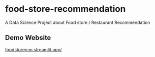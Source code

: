 # food-store-recommendation
A Data Science Project about Food store / Restaurant Recommendation
## Demo Website
[foodstorercm.streamlit.app/](url)
